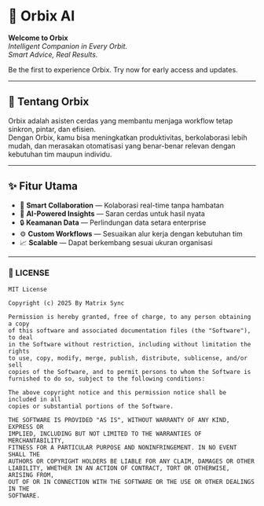 # 🌌 Orbix AI  

**Welcome to Orbix**  
*Intelligent Companion in Every Orbit.*  
*Smart Advice, Real Results.*  

Be the first to experience Orbix. Try now for early access and updates.  

---

## 🎯 Tentang Orbix  

Orbix adalah asisten cerdas yang membantu menjaga workflow tetap sinkron, pintar, dan efisien.  
Dengan Orbix, kamu bisa meningkatkan produktivitas, berkolaborasi lebih mudah, dan merasakan otomatisasi yang benar-benar relevan dengan kebutuhan tim maupun individu.  

---

## ✨ Fitur Utama  

- 🚀 **Smart Collaboration** — Kolaborasi real-time tanpa hambatan  
- 🤖 **AI-Powered Insights** — Saran cerdas untuk hasil nyata  
- 🔒 **Keamanan Data** — Perlindungan data setara enterprise  
- ⚙️ **Custom Workflows** — Sesuaikan alur kerja dengan kebutuhan tim  
- 📈 **Scalable** — Dapat berkembang sesuai ukuran organisasi  

---
### 📄 LICENSE  

```text
MIT License

Copyright (c) 2025 By Matrix Sync

Permission is hereby granted, free of charge, to any person obtaining a copy
of this software and associated documentation files (the "Software"), to deal
in the Software without restriction, including without limitation the rights  
to use, copy, modify, merge, publish, distribute, sublicense, and/or sell  
copies of the Software, and to permit persons to whom the Software is  
furnished to do so, subject to the following conditions:  

The above copyright notice and this permission notice shall be included in all  
copies or substantial portions of the Software.  

THE SOFTWARE IS PROVIDED "AS IS", WITHOUT WARRANTY OF ANY KIND, EXPRESS OR  
IMPLIED, INCLUDING BUT NOT LIMITED TO THE WARRANTIES OF MERCHANTABILITY,  
FITNESS FOR A PARTICULAR PURPOSE AND NONINFRINGEMENT. IN NO EVENT SHALL THE  
AUTHORS OR COPYRIGHT HOLDERS BE LIABLE FOR ANY CLAIM, DAMAGES OR OTHER  
LIABILITY, WHETHER IN AN ACTION OF CONTRACT, TORT OR OTHERWISE, ARISING FROM,  
OUT OF OR IN CONNECTION WITH THE SOFTWARE OR THE USE OR OTHER DEALINGS IN THE  
SOFTWARE.
